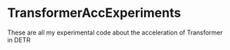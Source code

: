 # TransformerAccExperiments
These are all my experimental code about the acceleration of Transformer in DETR

